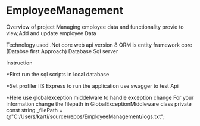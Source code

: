 # EmployeeManagement

Overview of project
Managing employee data and functionality provie to view,Add and update employee Data

Technology used
.Net core web api version 8
ORM is entity framework core (Databse first Approach)
Database Sql server

Instruction

*First run the sql scripts in local database

*Set profiler IIS Express to run the application use swagger to test Api

*Here use globalexception middelware to handle exception change
For your information
change the filepath in GlobalExceptionMiddleware class
private const string _filePath = @"C:/Users/karti/source/repos/EmployeeManagement/logs.txt";
